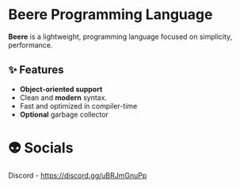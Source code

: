# Beere Programming Language

**Beere** is a lightweight, programming language focused on simplicity, performance.  

## ✨ Features

- **Object-oriented support**
- Clean and **modern** syntax.
- Fast and optimized in compiler-time
- **Optional** garbage collector

# 👽 Socials

Discord - https://discord.gg/uBRJmGnuPp
